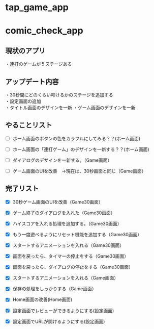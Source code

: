 # tap_game_app

# comic_check_app

## 現状のアプリ  
・連打のゲームが５ステージある  


## アップデート内容
・30秒間にどのくらい叩けるかのステージを追加する  
・設定画面の追加  
・タイトル画面のデザインを一新
・ゲーム画面のデザインを一新



## やることリスト
- [ ] ホーム画面のボタンの色をカラフルにしてみる？？(ホーム画面)
- [ ] ホーム画面の「連打ゲーム」のデザインを一新する？？(ホーム画面)

- [ ] ダイアログのデザインを一新する。（Game画面）
- [ ] ゲーム画面のUIを改善　→現在は、30秒画面と同じ（Game画面）

## 完了リスト
- [x] 30秒ゲーム画面のUIを改善（Game30画面）
- [x] ゲーム終了のダイアログを入れた（Game30画面）
- [x] ハイスコアを入れる処理を追加する。（Game30画面）
- [x] もう一度遊べるようにリセット機能を追加する（Game30画面）
- [x] スタートするアニメーションを入れる（Game30画面）
- [x] 画面を戻ったら、タイマーの停止をする（Game30画面）
- [x] 画面を戻ったら、ダイアログの停止をする（Game30画面）
- [x] スタートするアニメーションを入れる（Game画面）
- [x] 保存の処理をしっかりする（Game画面）
- [x] Home画面の改善(Home画面)
- [x] 設定画面でレビューができるようにする(設定画面)
- [x] 設定画面でURLが開けるようにする(設定画面)
 
